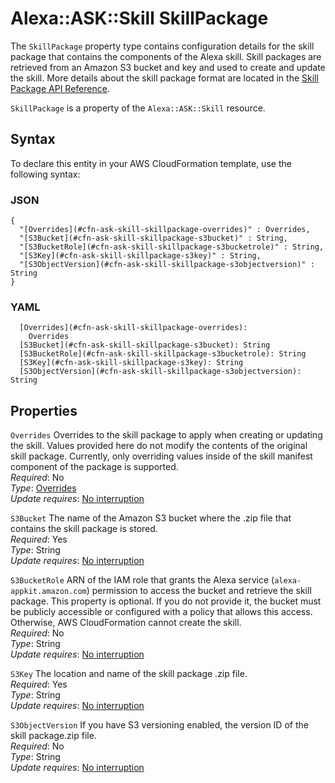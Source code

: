 # Alexa::ASK::Skill SkillPackage<a name="aws-properties-ask-skill-skillpackage"></a>

The `SkillPackage` property type contains configuration details for the skill package that contains the components of the Alexa skill\. Skill packages are retrieved from an Amazon S3 bucket and key and used to create and update the skill\. More details about the skill package format are located in the [Skill Package API Reference](https://developer.amazon.com/docs/smapi/skill-package-api-reference.html#skill-package-format)\.

 `SkillPackage` is a property of the `Alexa::ASK::Skill` resource\.

## Syntax<a name="aws-properties-ask-skill-skillpackage-syntax"></a>

To declare this entity in your AWS CloudFormation template, use the following syntax:

### JSON<a name="aws-properties-ask-skill-skillpackage-syntax.json"></a>

```
{
  "[Overrides](#cfn-ask-skill-skillpackage-overrides)" : Overrides,
  "[S3Bucket](#cfn-ask-skill-skillpackage-s3bucket)" : String,
  "[S3BucketRole](#cfn-ask-skill-skillpackage-s3bucketrole)" : String,
  "[S3Key](#cfn-ask-skill-skillpackage-s3key)" : String,
  "[S3ObjectVersion](#cfn-ask-skill-skillpackage-s3objectversion)" : String
}
```

### YAML<a name="aws-properties-ask-skill-skillpackage-syntax.yaml"></a>

```
  [Overrides](#cfn-ask-skill-skillpackage-overrides): 
    Overrides
  [S3Bucket](#cfn-ask-skill-skillpackage-s3bucket): String
  [S3BucketRole](#cfn-ask-skill-skillpackage-s3bucketrole): String
  [S3Key](#cfn-ask-skill-skillpackage-s3key): String
  [S3ObjectVersion](#cfn-ask-skill-skillpackage-s3objectversion): String
```

## Properties<a name="aws-properties-ask-skill-skillpackage-properties"></a>

`Overrides`  <a name="cfn-ask-skill-skillpackage-overrides"></a>
Overrides to the skill package to apply when creating or updating the skill\. Values provided here do not modify the contents of the original skill package\. Currently, only overriding values inside of the skill manifest component of the package is supported\.  
*Required*: No  
*Type*: [Overrides](aws-properties-ask-skill-overrides.md)  
*Update requires*: [No interruption](https://docs.aws.amazon.com/AWSCloudFormation/latest/UserGuide/using-cfn-updating-stacks-update-behaviors.html#update-no-interrupt)

`S3Bucket`  <a name="cfn-ask-skill-skillpackage-s3bucket"></a>
The name of the Amazon S3 bucket where the \.zip file that contains the skill package is stored\.  
*Required*: Yes  
*Type*: String  
*Update requires*: [No interruption](https://docs.aws.amazon.com/AWSCloudFormation/latest/UserGuide/using-cfn-updating-stacks-update-behaviors.html#update-no-interrupt)

`S3BucketRole`  <a name="cfn-ask-skill-skillpackage-s3bucketrole"></a>
ARN of the IAM role that grants the Alexa service \(`alexa-appkit.amazon.com`\) permission to access the bucket and retrieve the skill package\. This property is optional\. If you do not provide it, the bucket must be publicly accessible or configured with a policy that allows this access\. Otherwise, AWS CloudFormation cannot create the skill\.  
*Required*: No  
*Type*: String  
*Update requires*: [No interruption](https://docs.aws.amazon.com/AWSCloudFormation/latest/UserGuide/using-cfn-updating-stacks-update-behaviors.html#update-no-interrupt)

`S3Key`  <a name="cfn-ask-skill-skillpackage-s3key"></a>
The location and name of the skill package \.zip file\.  
*Required*: Yes  
*Type*: String  
*Update requires*: [No interruption](https://docs.aws.amazon.com/AWSCloudFormation/latest/UserGuide/using-cfn-updating-stacks-update-behaviors.html#update-no-interrupt)

`S3ObjectVersion`  <a name="cfn-ask-skill-skillpackage-s3objectversion"></a>
If you have S3 versioning enabled, the version ID of the skill package\.zip file\.  
*Required*: No  
*Type*: String  
*Update requires*: [No interruption](https://docs.aws.amazon.com/AWSCloudFormation/latest/UserGuide/using-cfn-updating-stacks-update-behaviors.html#update-no-interrupt)